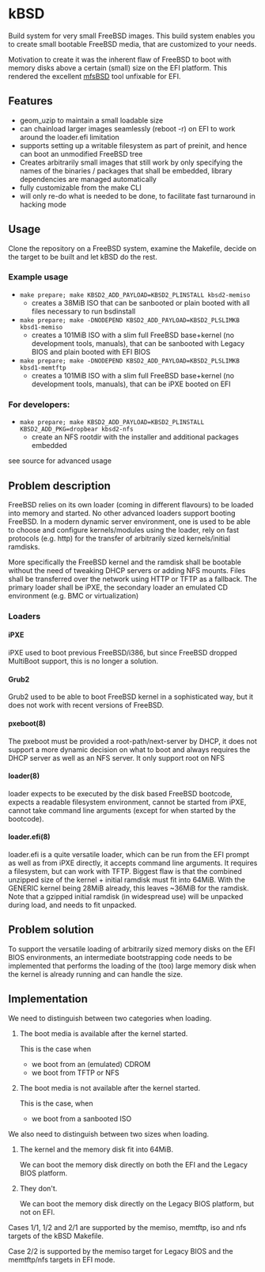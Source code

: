 # kBSD
Build system for very small FreeBSD images.
This build system enables you to create small bootable FreeBSD media, that are customized to your needs.

Motivation to create it was the inherent flaw of FreeBSD to boot with memory disks above a certain (small) size on the EFI platform. This rendered the excellent [mfsBSD](https://mfsbsd.vx.sk) tool unfixable for EFI.

## Features
* geom_uzip to maintain a small loadable size
* can chainload larger images seamlessly (reboot -r) on EFI to work around the loader.efi limitation
* supports setting up a writable filesystem as part of preinit, and hence can boot an unmodified FreeBSD tree
* Creates arbitrarily small images that still work by only specifying the names of the binaries / packages that shall be embedded, library dependencies are managed automatically
* fully customizable from the make CLI
* will only re-do what is needed to be done, to facilitate fast turnaround in hacking mode


## Usage
Clone the repository on a FreeBSD system, examine the Makefile, decide on the target to be built and let kBSD do the rest.

### Example usage
* `make prepare; make KBSD2_ADD_PAYLOAD=KBSD2_PLINSTALL kbsd2-memiso`
  * creates a 38MiB ISO that can be sanbooted or plain booted with all files necessary to run bsdinstall
* `make prepare; make -DNODEPEND KBSD2_ADD_PAYLOAD=KBSD2_PLSLIMKB kbsd1-memiso`
  * creates a 101MiB ISO with a slim full FreeBSD base+kernel (no development tools, manuals), that can be sanbooted with Legacy BIOS and plain booted with EFI BIOS
* `make prepare; make -DNODEPEND KBSD2_ADD_PAYLOAD=KBSD2_PLSLIMKB kbsd1-memtftp`
  * creates a 101MiB ISO with a slim full FreeBSD base+kernel (no development tools, manuals), that can be iPXE booted on EFI
  
### For developers:
* `make prepare; make KBSD2_ADD_PAYLOAD=KBSD2_PLINSTALL KBSD2_ADD_PKG=dropbear kbsd2-nfs`
  * create an NFS rootdir with the installer and additional packages embedded

see source for advanced usage

## Problem description
FreeBSD relies on its own loader (coming in different flavours) to be loaded into memory and started. No other advanced loaders support booting FreeBSD.
In a modern dynamic server environment, one is used to be able to choose and configure kernels/modules using the loader, rely on fast protocols (e.g. http) for the transfer of arbitrarily sized kernels/initial ramdisks.

More specifically the FreeBSD kernel and the ramdisk shall be bootable without the need of tweaking DHCP servers or adding NFS mounts. Files shall be transferred over the network using HTTP or TFTP as a fallback. The primary loader shall be iPXE, the secondary loader an emulated CD environment (e.g. BMC or virtualization)

### Loaders
#### iPXE 
iPXE used to boot previous FreeBSD/i386, but since FreeBSD dropped MultiBoot support, this is no longer a solution. 
#### Grub2
Grub2 used to be able to boot FreeBSD kernel in a sophisticated way, but it does not work with recent versions of FreeBSD.
#### pxeboot(8)
The pxeboot must be provided a root-path/next-server by DHCP, it does not support a more dynamic decision on what to boot and always requires the DHCP server as well as an NFS server. It only support root on NFS
#### loader(8)
loader expects to be executed by the disk based FreeBSD bootcode, expects a readable filesystem environment, cannot be started from iPXE, cannot take command line arguments (except for when started by the bootcode).
#### loader.efi(8)
loader.efi is a quite versatile loader, which can be run from the EFI prompt as well as from iPXE directly, it accepts command line arguments. It requires a filesystem, but can work with TFTP.
Biggest flaw is that the combined unzipped size of the kernel + initial ramdisk must fit into 64MiB. With the GENERIC kernel being 28MiB already, this leaves ~36MiB for the ramdisk. Note that a gzipped initial ramdisk (in widespread use) will be unpacked during load, and needs to fit unpacked.

## Problem solution
To support the versatile loading of arbitrarily sized memory disks on the EFI BIOS environments, an intermediate bootstrapping code needs to be implemented that performs the loading of the (too) large memory disk when the kernel is already running and can handle the size.

## Implementation
We need to distinguish between two categories when loading. 
1. The boot media is available after the kernel started.
   
    This is the case when
      * we boot from an (emulated) CDROM
      * we boot from TFTP or NFS
2. The boot media is not available after the kernel started.
    
    This is the case, when
      * we boot from a sanbooted ISO

We also need to distinguish between two sizes when loading. 
1. The kernel and the memory disk fit into 64MiB.
    
    We can boot the memory disk directly on both the EFI and the Legacy BIOS platform.
2. They don't.
   
    We can boot the memory disk directly on the Legacy BIOS platform, but not on EFI.

Cases 1/1, 1/2 and 2/1 are supported by the memiso, memtftp, iso and nfs targets of the kBSD Makefile.

Case 2/2 is supported by the memiso target for Legacy BIOS and the memtftp/nfs targets in EFI mode.